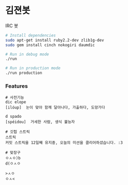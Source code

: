 김젼봇
========

IRC 봇

```sh
# Install dependencies
sudo apt-get install ruby2.2-dev zlib1g-dev
sudo gem install cinch nokogiri daumdic

# Run in debug mode
./run

# Run in production mode
./run production
```

### Features

```console
# 사전기능
dic elope
[ilóup]  눈이 맞아 함께 달아나다, 가출하다, 도망가다

d spado
[spéidou]  거세한 사람, 생식 불능자

# 깃헙 스트릭
스트릭
커밋 스트릭을 12일째 유지중, 오늘의 미션을 클리어하셨습니다. :3

# 맞장구
ㅇㅅㅇ)b
d(ㅇㅅㅇ

>ㅅㅇ
ㅇㅅ<
```
